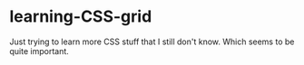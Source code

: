 # learning-CSS-grid
Just trying to learn more CSS stuff that I still don't know. Which seems to be quite important.
